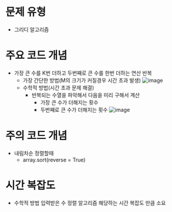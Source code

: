 # 문제 유형
- 그리디 알고리즘
# 주요 코드 개념
- 가장 큰 수를 K번 더하고 두번째로 큰 수를 한번 더하는 연산 반복 
  - 가장 간단한 방법(M의 크기가 커질경우 시간 초과 발생)
    ![image](https://user-images.githubusercontent.com/25860354/160315502-78e6dd6b-940e-4266-866e-c87949ea48ec.png)
  - 수학적 방법(시간 초과 문제 해결)
    - 반복되는 수열을 파악해서 다음을 미리 구해서 계산
      - 가장 큰 수가 더해지는 횟수
      - 두번째로 큰 수가 더해지는 횟수 
  ![image](https://user-images.githubusercontent.com/25860354/160315577-b8ff9047-e604-4fbd-81bb-33f345e0e935.png)
# 주의 코드 개념
- 내림차순 정렬할때
  - array.sort(reverse = True)

# 시간 복잡도
- 수학적 방법 입력받은 수 정렬 알고리즘 해당하는 시간 복잡도 만큼 소요
